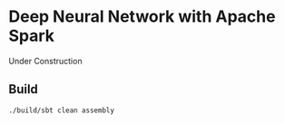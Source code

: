 # Deep Neural Network with Apache Spark

Under Construction

## Build
```
./build/sbt clean assembly
```
